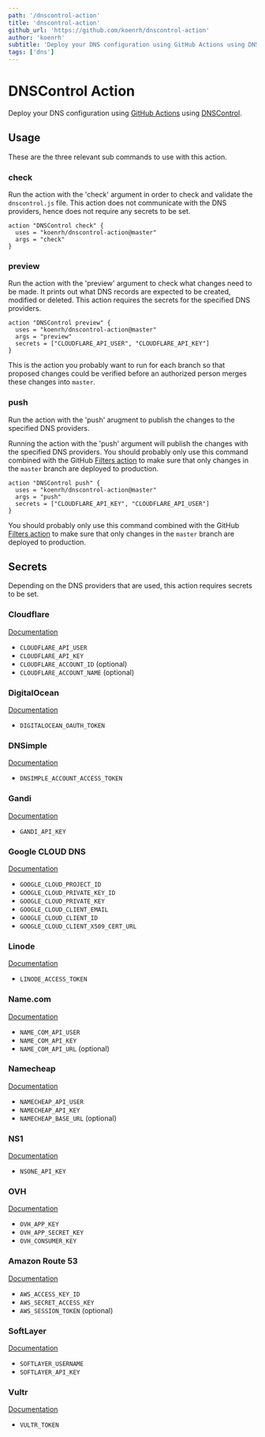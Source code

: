 ```yaml
---
path: '/dnscontrol-action'
title: 'dnscontrol-action'
github_url: 'https://github.com/koenrh/dnscontrol-action'
author: 'koenrh'
subtitle: 'Deploy your DNS configuration using GitHub Actions using DNSControl.'
tags: ['dns']
---
```


# DNSControl Action

Deploy your DNS configuration using [GitHub Actions](https://github.com/actions)
using [DNSControl](https://github.com/StackExchange/dnscontrol/).

## Usage

These are the three relevant sub commands to use with this action.

### check

Run the action with the 'check' argument in order to check and validate the `dnscontrol.js`
file. This action does not communicate with the DNS providers, hence does not require
any secrets to be set.

```workflow
action "DNSControl check" {
  uses = "koenrh/dnscontrol-action@master"
  args = "check"
}
```

### preview

Run the action with the 'preview' argument to check what changes need to be made.
It prints out what DNS records are expected to be created, modified or deleted.
This action requires the secrets for the specified DNS providers.

```workflow
action "DNSControl preview" {
  uses = "koenrh/dnscontrol-action@master"
  args = "preview"
  secrets = ["CLOUDFLARE_API_USER", "CLOUDFLARE_API_KEY"]
}
```

This is the action you probably want to run for each branch so that proposed changes
could be verified before an authorized person merges these changes into `master`.

### push

Run the action with the 'push' arugment to publish the changes to the specified
DNS providers.

Running the action with the 'push' argument will publish the changes with the
specified DNS providers. You should probably only use this command combined with
the GitHub [Filters action](https://github.com/actions/bin/tree/master/filter#filters-for-github-actions)
to make sure that only changes in the `master` branch are deployed to production.

```workflow
action "DNSControl push" {
  uses = "koenrh/dnscontrol-action@master"
  args = "push"
  secrets = ["CLOUDFLARE_API_KEY", "CLOUDFLARE_API_USER"]
}
```

You should probably only use this command combined with the GitHub [Filters action](https://github.com/actions/bin/tree/master/filter#filters-for-github-actions)
to make sure that only changes in the `master` branch are deployed to production.

## Secrets

Depending on the DNS providers that are used, this action requires secrets to be
set.

### Cloudflare

[Documentation](https://stackexchange.github.io/dnscontrol/providers/cloudflare)

- `CLOUDFLARE_API_USER`
- `CLOUDFLARE_API_KEY`
- `CLOUDFLARE_ACCOUNT_ID` (optional)
- `CLOUDFLARE_ACCOUNT_NAME` (optional)

### DigitalOcean

[Documentation](https://stackexchange.github.io/dnscontrol/providers/digitalocean)

- `DIGITALOCEAN_OAUTH_TOKEN`

### DNSimple

[Documentation](https://stackexchange.github.io/dnscontrol/providers/dnsimple)

- `DNSIMPLE_ACCOUNT_ACCESS_TOKEN`

### Gandi

[Documentation](https://stackexchange.github.io/dnscontrol/providers/gandi)

- `GANDI_API_KEY`

### Google CLOUD DNS

[Documentation](https://stackexchange.github.io/dnscontrol/providers/gcloud)

- `GOOGLE_CLOUD_PROJECT_ID`
- `GOOGLE_CLOUD_PRIVATE_KEY_ID`
- `GOOGLE_CLOUD_PRIVATE_KEY`
- `GOOGLE_CLOUD_CLIENT_EMAIL`
- `GOOGLE_CLOUD_CLIENT_ID`
- `GOOGLE_CLOUD_CLIENT_X509_CERT_URL`

### Linode

[Documentation](https://stackexchange.github.io/dnscontrol/providers/linode)

- `LINODE_ACCESS_TOKEN`

### Name.com

[Documentation](https://stackexchange.github.io/dnscontrol/providers/name.com)

- `NAME_COM_API_USER`
- `NAME_COM_API_KEY`
- `NAME_COM_API_URL` (optional)

### Namecheap

[Documentation](https://stackexchange.github.io/dnscontrol/providers/namecheap)

- `NAMECHEAP_API_USER`
- `NAMECHEAP_API_KEY`
- `NAMECHEAP_BASE_URL` (optional)

### NS1

[Documentation](https://stackexchange.github.io/dnscontrol/providers/ns1)

- `NSONE_API_KEY`

### OVH

[Documentation](https://stackexchange.github.io/dnscontrol/providers/ovh)

- `OVH_APP_KEY`
- `OVH_APP_SECRET_KEY`
- `OVH_CONSUMER_KEY`

### Amazon Route 53

[Documentation](https://stackexchange.github.io/dnscontrol/providers/route53)

- `AWS_ACCESS_KEY_ID`
- `AWS_SECRET_ACCESS_KEY`
- `AWS_SESSION_TOKEN` (optional)

### SoftLayer

[Documentation](https://stackexchange.github.io/dnscontrol/providers/softlayer)

- `SOFTLAYER_USERNAME`
- `SOFTLAYER_API_KEY`

### Vultr

[Documentation](https://stackexchange.github.io/dnscontrol/providers/vultr)

- `VULTR_TOKEN`
